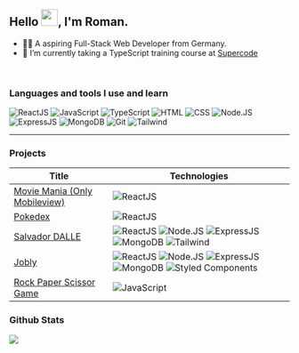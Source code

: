 ## Hello <img src="https://media.giphy.com/media/hvRJCLFzcasrR4ia7z/giphy.gif" width="30px">, I'm Roman.  
  
- 👨‍💻 A aspiring Full-Stack Web Developer from Germany.
- 🌱 I’m currently taking a TypeScript training course at [Supercode](https://www.super-code.de)  
<br/>  

### Languages and tools I use and learn
![ReactJS](https://img.shields.io/badge/-ReactJs-000000?logo=react)
![JavaScript](https://img.shields.io/badge/-JavaScript-black?style=round-square&logo=javascript)
![TypeScript](https://img.shields.io/badge/TypeScript-black?style=round-square&logo=typescript&logoColor=white)
![HTML](https://img.shields.io/badge/-HTML5-black?style=round-square&logo=html5)
![CSS](https://img.shields.io/badge/-CSS3-black?style=round-square&logo=css3)
![Node.JS](https://img.shields.io/badge/-Node.js-black?style=round-square&logo=node.js&logoColor=green)
![ExpressJS](https://img.shields.io/badge/-Express-black?style=round-square&logo=express&logoColor=white)
![MongoDB](https://img.shields.io/badge/-MongoDB-black?style=round-square&logo=mongodb&logoColor=green)
![Git](https://img.shields.io/badge/-Git-black?style=round-square&logo=git)
![Tailwind](https://img.shields.io/badge/-Tailwind-black?style=round-square&logo=tailwindcss&logoColor=blue)

--- 

### Projects
<!-- table -->
| **Title**                                    | **Technologies**                           |
|------------------------------------------|----------------------------------------|
| [Movie Mania (Only Mobileview)](https://github.com/roman-supercode/project-movie-mania) | ![ReactJS](https://img.shields.io/badge/-ReactJs-000000?logo=react) |
| [Pokedex](https://github.com/roman-supercode/project-pokemonAPI) | ![ReactJS](https://img.shields.io/badge/-ReactJs-000000?logo=react) |
| [Salvador DALLE](https://github.com/roman-supercode/salvador-dalle-project) | ![ReactJS](https://img.shields.io/badge/-ReactJs-000000?logo=react) ![Node.JS](https://img.shields.io/badge/-Node.js-black?style=round-square&logo=node.js&logoColor=green) ![ExpressJS](https://img.shields.io/badge/-Express-black?style=round-square&logo=express&logoColor=white) ![MongoDB](https://img.shields.io/badge/-MongoDB-black?style=round-square&logo=mongodb&logoColor=green) ![Tailwind](https://img.shields.io/badge/-Tailwind-black?style=round-square&logo=tailwindcss&logoColor=blue) |
| [Jobly](https://github.com/roman-supercode/jobly-project)  | ![ReactJS](https://img.shields.io/badge/-ReactJs-000000?logo=react) ![Node.JS](https://img.shields.io/badge/-Node.js-black?style=round-square&logo=node.js&logoColor=green) ![ExpressJS](https://img.shields.io/badge/-Express-black?style=round-square&logo=express&logoColor=white) ![MongoDB](https://img.shields.io/badge/-MongoDB-black?style=round-square&logo=mongodb&logoColor=green) ![Styled Components](https://img.shields.io/badge/-Styled%20Components-black?logo=styledcomponents)|
| [Rock Paper Scissor Game](https://github.com/roman-supercode/project_rock_paper_scissors) |  ![JavaScript](https://img.shields.io/badge/-JavaScript-black?style=round-square&logo=javascript) |


### Github Stats  
<img src="https://github-readme-stats-git-masterrstaa-rickstaa.vercel.app/api/top-langs/?username=roman-supercode&hide_border=true&layout=compact&theme=tokyonight" align="left" />

<br/>
